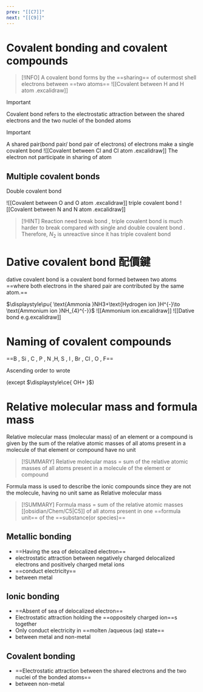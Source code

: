 ```yaml
---
prev: "[[C7]]"
next: "[[C9]]"
---
```

# Covalent bonding and covalent compounds

> [!INFO]
A covalent bond forms by the ==sharing== of outermost shell electrons between ==two atoms==
![[Covalent between H and H atom .excalidraw]]

> [!IMPORTANT]
>  Covalent bond refers to the electrostatic attraction between the shared electrons and the two nuclei of the bonded atoms

> [!IMPORTANT]
> A shared pair(bond pair/ bond pair of electrons) of electrons make a single covalent bond
![[Covalent between Cl and Cl atom .excalidraw]]
The electron not participate in sharing of atom

## Multiple covalent bonds

Double covalent bond

![[Covalent between O and O atom .excalidraw]]
triple covalent bond
![[Covalent between N and N atom .excalidraw]]

> [!HINT]
> Reaction need break bond , triple covalent bond is much harder to break compared with single and double covalent bond . Therefore, $\displaystyle N_{2}$ is unreactive since it has triple covalent bond 

# Dative covalent bond 配價鍵
dative covalent bond is a covalent bond formed between two atoms ==where both electrons in the shared pair are contributed by the same atom.==

$\displaystyle\pu{ \text{Ammonia }NH3+\text{Hydrogen ion }H^{-}\to \text{Ammonium ion }NH_{4}^{-}}$
![[Ammonium ion.excalidraw]]
![[Dative bond e.g.excalidraw]]



# Naming of covalent compounds


==B ,  Si , C , P , N ,H, S , I , Br , Cl , O , F==

Ascending order to wrote

(except $\displaystyle\ce{ OH+ }$)


# Relative molecular mass and formula mass

Relative molecular mass (molecular mass) of an element or a compound is given by the sum of the relative atomic masses of all atoms present in a molecule of that element or compound have no unit

> [!SUMMARY]
>Relative molecular mass = sum of the relative atomic masses of all atoms present in a molecule of the element or compound

Formula mass is used to describe the ionic compounds since they are not the molecule, having no unit same as Relative molecular mass
> [!SUMMARY] 
> Formula mass = sum of the relative atomic masses [[obsidian/Chem/C5|C5]] of all atoms present in one ==formula unit== of the ==substance(or species)==
## Metallic bonding 

- ==Having the sea of delocalized electron==
-  electrostatic attraction between negatively charged delocalized electrons and positively charged metal ions
- ==conduct electricity==
- between metal
## Ionic bonding
- ==Absent of sea of delocalized electron==
- Electrostatic attraction holding the ==oppositely charged ion==s together
- Only conduct electricity in ==molten /aqueous (aq) state==
- between metal and non-metal
## Covalent bonding
- ==Electrostatic attraction between the shared electrons and the two nuclei of the bonded atoms==
- between non-metal
